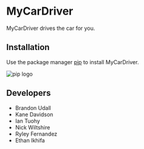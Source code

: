 # MyCarDriver

MyCarDriver drives the car for you.

## Installation

Use the package manager [pip](https://pypi.org/project/pip/) to install MyCarDriver.

![pip logo](https://pypi.org/static/images/logo-small.95de8436.svg)

## Developers

* Brandon Udall
* Kane Davidson
* Ian Tuohy
* Nick Wiltshire
* Ryley Fernandez
* Ethan Ikhifa
